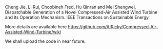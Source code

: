 Cheng Jie, Li Rui, Choobineh Fred, Hu Qinran and Mei Shengwei, Dispatchable Generation of a Novel Compressed-Air Assisted Wind Turbine and its Operation Mechanism. IEEE Transactions on Sustainable Energy

More details are available here https://github.com/AIRicky/Compressed-Air-Assisted-Wind-Turbine/wiki

We shall upload the code in near future.
